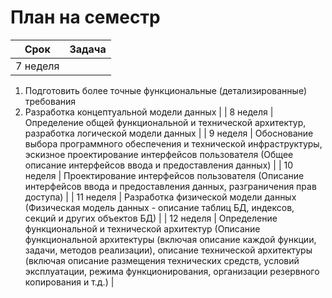 # План на семестр

| Срок | 		Задача			|
| ---- | -------------------------------------- |
| 7 неделя | 
1. Подготовить более точные функциональные (детализированные) требования 
2. Разработка концептуальной модели данных |
| 8 неделя | Определение общей функциональной и технической архитектур, разработка логической модели данных |
| 9 неделя | Обоснование выбора программного обеспечения и технической инфраструктуры, эскизное проектирование интерфейсов пользователя (Общее описание интерфейсов ввода и предоставления данных) |
| 10 неделя | Проектирование интерфейсов пользователя (Описание интерфейсов ввода и предоставления данных, разграничения прав доступа) |
| 11 неделя | Разработка физической модели данных (Физическая модель данных - описание таблиц БД, индексов, секций и других объектов БД) |
| 12 неделя | Определение функциональной и технической архитектур (Описание функциональной архитектуры (включая описание каждой функции, задачи, методов реализации), описание технической архитектуры (включая описание размещения технических средств, условий эксплуатации, режима функционирования, организации резервного копирования и т.д.) |
